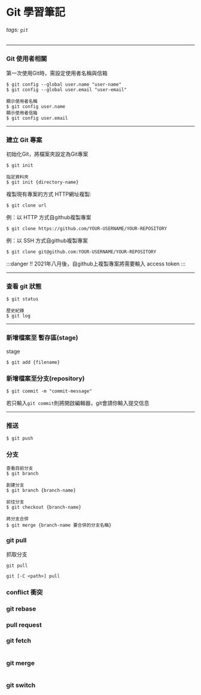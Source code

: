 # Git 學習筆記
###### tags: `git`

---
###  Git 使用者相關
第一次使用Git時，需設定使用者名稱與信箱
```
$ git config --global user.name "user-name"
$ git config --global user.email "user-email"

顯示使用者名稱
$ git config user.name
顯示使用者信箱
$ git config user.email

```
---
### 建立 Git 專案
初始化Git，將檔案夾設定為Git專案
```
$ git init 

指定資料夾
$ git init {directory-name} 
```
複製現有專案的方式
HTTP網址複製:
```
$ git clone url
```
例：以 HTTP 方式自github複製專案
```
$ git clone https://github.com/YOUR-USERNAME/YOUR-REPOSITORY
```
例：以 SSH 方式自github複製專案
```
$ git clone git@github.com:YOUR-USERNAME/YOUR-REPOSITORY
```
:::danger
!! 2021年八月後，自github上複製專案將需要輸入 access token
:::

---
### 查看 git 狀態
```
$ git status

歷史紀錄
$ git log 
```
---
### 新增檔案至 暫存區(stage)

stage

```
$ git add {filename}
```

### 新增檔案至分支(repository)
```
$ git commit -m "commit-message"
```
若只輸入`git commit`則將開啟編輯器，git會請你輸入提交信息

---
### 推送
```
$ git push
```

### 分支

```
查看目前分支
$ git branch 

創建分支
$ git branch {branch-name} 

前往分支
$ git checkout {branch-name}

將分支合併
$ git merge {branch-name 要合併的分支名稱}
```

### git pull

抓取分支
```
git pull

git [-C <path>] pull
```
### conflict 衝突

### git rebase

### pull request


### git fetch
```
```
### git merge
```
```
### git switch


